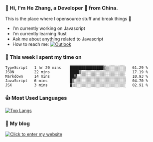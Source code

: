 ### 👋 Hi, I'm He Zhang, a Developer 🚀 from China.

This is the place where I opensource stuff and break things :rofl:

- I’m currently working on Javascript
- I’m currently learning Rust
- Ask me about anything related to Javascript
- How to reach me: [![Outlook](https://img.shields.io/badge/-Outlook-0078D4?style=flat&logo=Microsoft-Outlook&logoColor=white)](mailto:zhanghe@zhe.cool)

### 💪 This week I spent my time on 
<!--START_SECTION:waka-->
```text
TypeScript   1 hr 20 mins    ███████████████▒░░░░░░░░░   61.29 % 
JSON         22 mins         ████▒░░░░░░░░░░░░░░░░░░░░   17.19 % 
Markdown     14 mins         ██▓░░░░░░░░░░░░░░░░░░░░░░   10.93 % 
JavaScript   6 mins          █▒░░░░░░░░░░░░░░░░░░░░░░░   04.70 % 
JSX          3 mins          ▓░░░░░░░░░░░░░░░░░░░░░░░░   02.91 % 
```
<!--END_SECTION:waka-->

### 👍 Most Used Languages
[![Top Langs](https://github-readme-stats.vercel.app/api/top-langs/?username=zhanghecool&layout=compact)](https://zhanghe.cool)

### 🌈 My blog 
[![Click to enter my website](https://cdn.jsdelivr.net/gh/zhanghecool/assets/images/gif/zhanghecools.gif)](https://zhanghe.cool)
